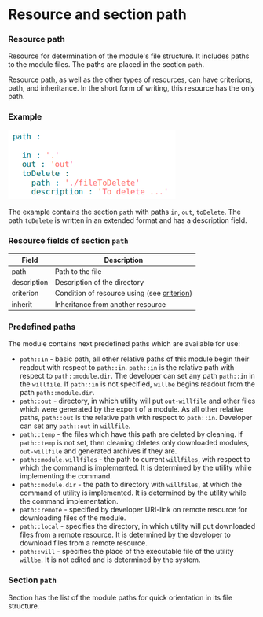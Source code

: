 # Resource and section path

### Resource path

Resource for determination of the module's file structure. It includes paths to the module files. The paths are placed in the section <code>path</code>.

Resource path, as well as the other types of resources,  can have criterions, path, and inheritance. In the short form of writing, this resource has the only path.

### Example

![section.path.png](../images/section.path.png)

The example contains the section `path` with paths `in`, `out`, `toDelete`. The path `toDelete` is written in an extended format and has a description field.

### Resource fields of section `path`

| Field          | Description                                 |
|----------------|---------------------------------------------|
| path           | Path to the file                            |
| description    | Description of the directory                |
| criterion      | Condition of resource using (see [criterion](Criterions.md)) |
| inherit        | Inheritance from another resource   |

### Predefined paths

The module contains next predefined paths which are available for use:
- `path::in` - basic path, all other relative paths of this module begin their readout with respect to `path::in`. `path::in` is the relative path with respect to `path::module.dir`. The developer can set any path `path::in` in the `willfile`. If `path::in` is not specified, `willbe` begins readout from the path `path::module.dir`.
- `path::out` - directory, in which utility will put `out-willfile` and other files which were generated by the export of a module. As all other relative paths, `path::out` is the relative path with respect to `path::in`. Developer can set any `path::out` in `willfile`.
- `path::temp` - the files which have this path are deleted by cleaning. If `path::temp` is not set, then cleaning deletes only downloaded modules, `out-willfile` and generated archives if they are.
- `path::module.willfiles` - the path to current `willfiles`, with respect to which the command is implemented. It is determined by the utility while implementing the command.
- `path::module.dir` - the path to directory with `willfiles`, at which the command of utility is implemented. It is determined by the utility while the command implementation.
- `path::remote` - specified by developer URI-link on remote resource for downloading files of the module.
- `path::local` - specifies the directory, in which utility will put downloaded files from a remote resource. It is determined by the developer to download files from a remote resource.
- `path::will` - specifies the place of the executable file of the utility `willbe`. It is not edited and is determined by the system.

### Section <code>path</code>

Section has the list of the module paths for quick orientation in its file structure.  
